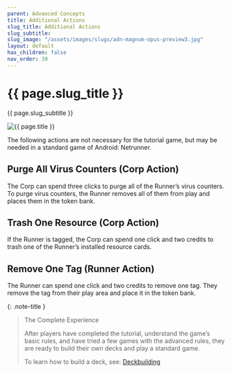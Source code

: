 ```yaml
---
parent: Advanced Concepts
title: Additional Actions
slug_title: Additional Actions
slug_subtitle:
slug_image: "/assets/images/slugs/adn-magnum-opus-preview3.jpg"
layout: default
has_children: false
nav_order: 39
---
```

<div class="slug">
    <div class="title-container">
        <h1 class="page-slug_title">{{ page.slug_title }}</h1>
        <p class="page-slug_subtitle">{{ page.slug_subtitle }}</p>
    </div>
    <div class="image-container faded-left">
        <img src="{{ page.slug_image | relative_url }}" alt="{{ page.title }}" />
    </div>
</div>

The following actions are not necessary for the tutorial game, but may be needed in a standard game of Android: Netrunner.

## Purge All Virus Counters (Corp Action)

The Corp can spend three clicks to purge all of the Runner’s virus counters. To purge virus counters, the Runner removes all of them from play and places them in the token bank.

## Trash One Resource (Corp Action)

If the Runner is tagged, the Corp can spend one click and two credits to trash one of the Runner’s installed resource cards.

## Remove One Tag (Runner Action)

The Runner can spend one click and two credits to remove one tag. They remove the tag from their play area and place it in the token bank.

{: .note-title }
> The Complete Experience
>
> After players have completed the tutorial, understand the game’s basic rules, and have tried a few games with the advanced rules, they are ready to build their own decks and play a standard game.
>
> To learn how to build a deck, see: [Deckbuilding](/docs/deckbuilding)

<div class="nav-buttons">
  <a href="/docs/advanced/mechanics" class="nav-button prev" aria-label="Previous page">
    <div class="nav-item"></div>
  </a>
  <a href="/docs/deckbuilding" class="nav-button next" aria-label="Next page">
    <div class="nav-item"></div>
  </a>
</div>
